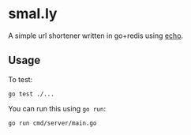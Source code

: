 # smal.ly

A simple url shortener written in go+redis using [echo](https://echo.labstack.com/guide/). 

## Usage

To test:

```
go test ./...
```

You can run this using `go run`:

```
go run cmd/server/main.go
```

